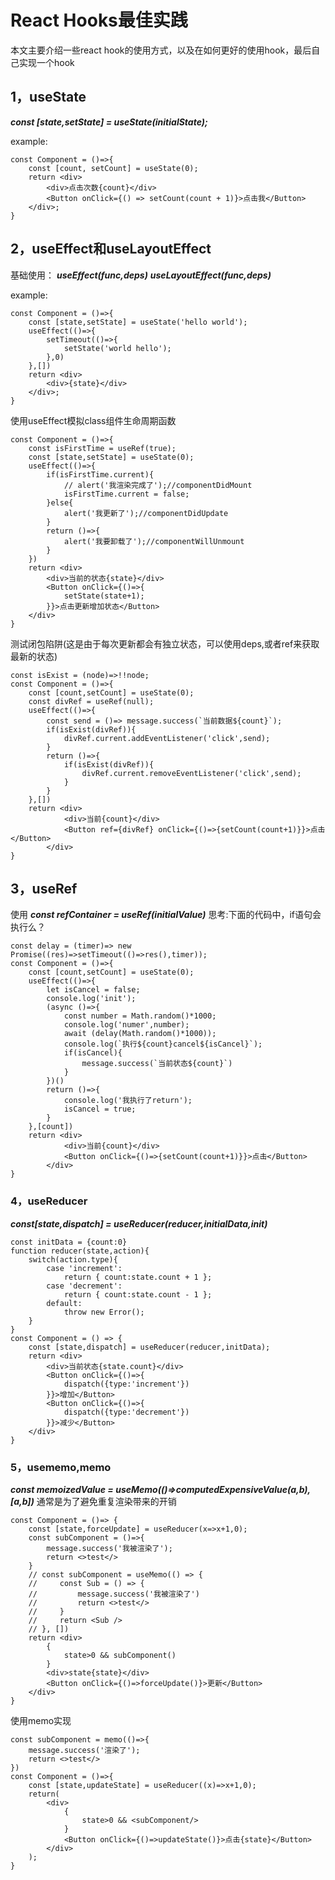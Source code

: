 # React Hooks最佳实践

本文主要介绍一些react hook的使用方式，以及在如何更好的使用hook，最后自己实现一个hook

## 1，useState
***const [state,setState] = useState(initialState);***

 example:
``` tsx
const Component = ()=>{
    const [count, setCount] = useState(0);
    return <div>
        <div>点击次数{count}</div>
        <Button onClick={() => setCount(count + 1)}>点击我</Button>
    </div>;
}
```

## 2，useEffect和useLayoutEffect
基础使用：
***useEffect(func,deps)***
***useLayoutEffect(func,deps)***

example:
``` tsx
const Component = ()=>{
    const [state,setState] = useState('hello world');
    useEffect(()=>{
        setTimeout(()=>{
            setState('world hello');
        },0)
    },[])
    return <div>
        <div>{state}</div>
    </div>;
} 
```
使用useEffect模拟class组件生命周期函数
```tsx
const Component = ()=>{
    const isFirstTime = useRef(true);
    const [state,setState] = useState(0);
    useEffect(()=>{
        if(isFirstTime.current){
            // alert('我渲染完成了');//componentDidMount
            isFirstTime.current = false;
        }else{
            alert('我更新了');//componentDidUpdate
        }
        return ()=>{
            alert('我要卸载了');//componentWillUnmount
        }
    })
    return <div>
        <div>当前的状态{state}</div>
        <Button onClick={()=>{
            setState(state+1);
        }}>点击更新增加状态</Button>
    </div>
}
```
测试闭包陷阱(这是由于每次更新都会有独立状态，可以使用deps,或者ref来获取最新的状态)
```tsx
const isExist = (node)=>!!node;
const Component = ()=>{
    const [count,setCount] = useState(0);
    const divRef = useRef(null);
    useEffect(()=>{
        const send = ()=> message.success(`当前数据${count}`);
        if(isExist(divRef)){
            divRef.current.addEventListener('click',send);
        }
        return ()=>{
            if(isExist(divRef)){
                divRef.current.removeEventListener('click',send);
            }
        }
    },[])
    return <div>
            <div>当前{count}</div>
            <Button ref={divRef} onClick={()=>{setCount(count+1)}}>点击</Button>
        </div>
}
```
## 3，useRef
使用 ***const refContainer = useRef(initialValue)***
思考:下面的代码中，if语句会执行么？
```tsx
const delay = (timer)=> new Promise((res)=>setTimeout(()=>res(),timer));
const Component = ()=>{
    const [count,setCount] = useState(0);
    useEffect(()=>{
        let isCancel = false;
        console.log('init');
        (async ()=>{
            const number = Math.random()*1000;
            console.log('numer',number);
            await (delay(Math.random()*1000));
            console.log(`执行${count}cancel${isCancel}`);
            if(isCancel){
                message.success(`当前状态${count}`)
            }
        })()
        return ()=>{
            console.log('我执行了return');
            isCancel = true;
        }
    },[count])
    return <div>
            <div>当前{count}</div>
            <Button onClick={()=>{setCount(count+1)}}>点击</Button>
        </div>
}
```
### 4，useReducer
***const[state,dispatch] = useReducer(reducer,initialData,init)***
```tsx
const initData = {count:0}
function reducer(state,action){
    switch(action.type){
        case 'increment':
            return { count:state.count + 1 };
        case 'decrement':
            return { count:state.count - 1 };
        default:
            throw new Error();
    }
}
const Component = () => {
    const [state,dispatch] = useReducer(reducer,initData);
    return <div>
        <div>当前状态{state.count}</div>
        <Button onClick={()=>{
            dispatch({type:'increment'})
        }}>增加</Button>
        <Button onClick={()=>{
            dispatch({type:'decrement'})
        }}>减少</Button>
    </div>
}
```
### 5，usememo,memo
***const memoizedValue = useMemo(()=>computedExpensiveValue(a,b),[a,b])***
通常是为了避免重复渲染带来的开销

```tsx
const Component = ()=> {
    const [state,forceUpdate] = useReducer(x=>x+1,0);
    const subComponent = ()=>{
        message.success('我被渲染了');
        return <>test</>
    } 
    // const subComponent = useMemo(() => {
    //     const Sub = () => {
    //         message.success('我被渲染了')
    //         return <>test</>
    //     }
    //     return <Sub />
    // }, [])
    return <div>
        {
            state>0 && subComponent()
        }
        <div>state{state}</div>
        <Button onClick={()=>forceUpdate()}>更新</Button>
    </div>
}
```
使用memo实现
```tsx
const subComponent = memo(()=>{
    message.success('渲染了');
    return <>test</>
})
const Component = ()=>{
    const [state,updateState] = useReducer((x)=>x+1,0);
    return(
        <div>
            {
                state>0 && <subComponent/>
            }
            <Button onClick={()=>updateState()}>点击{state}</Button>
        </div>
    );
}
```
